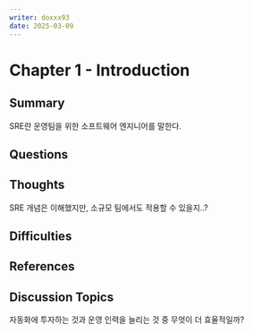 ```yaml
---
writer: doxxx93
date: 2025-03-09
---
```


# Chapter 1 - Introduction

## Summary

<!-- 가볍게 요약 -->

SRE란 운영팀을 위한 소프트웨어 엔지니어를 말한다.

## Questions

<!-- 읽으며 궁금했던 점 -->

## Thoughts

<!-- 내 생각 -->

SRE 개념은 이해했지만, 소규모 팀에서도 적용할 수 있을지..?

## Difficulties

<!-- 어려웠던 점 -->

## References

<!-- 추가 찾아본 레퍼런스 -->

## Discussion Topics

<!-- 다른 사람의 의견이 궁금한 부분 -->

자동화에 투자하는 것과 운영 인력을 늘리는 것 중 무엇이 더 효율적일까?
